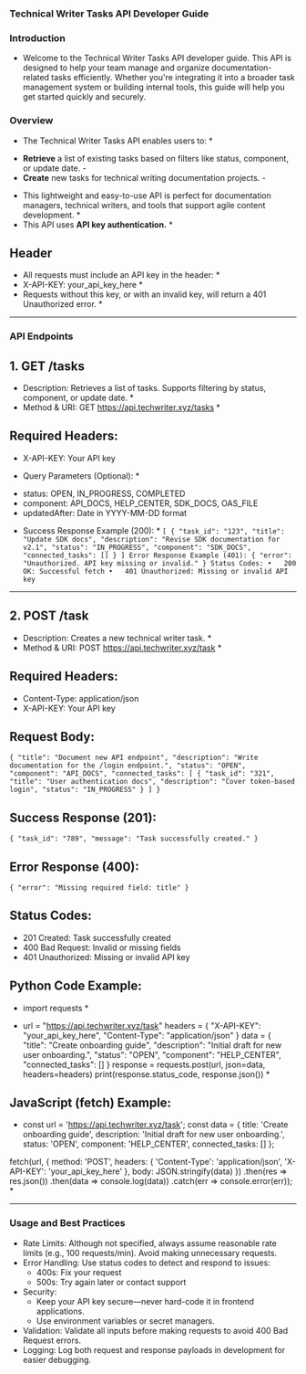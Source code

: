 ### Technical Writer Tasks API Developer Guide ###
### Introduction ###
* Welcome to the Technical Writer Tasks API developer guide. This API is designed to help your team manage and organize documentation-related tasks efficiently. Whether you're integrating it into a broader task management system or building internal tools, this guide will help you get started quickly and securely.
### Overview ###
* The Technical Writer Tasks API enables users to: *
- **Retrieve** a list of existing tasks based on filters like status, component, or update date. -
- **Create** new tasks for technical writing documentation projects. -
* This lightweight and easy-to-use API is perfect for documentation managers, technical writers, and tools that support agile content development. *
* This API uses **API key authentication.** *
## Header ##
* All requests must include an API key in the header: *
* X-API-KEY: your_api_key_here *
* Requests without this key, or with an invalid key, will return a 401 Unauthorized error. *
________________________________________
### API Endpoints ###
## 1. GET /tasks ##
* Description: Retrieves a list of tasks. Supports filtering by status, component, or update date. *
* Method & URI: GET https://api.techwriter.xyz/tasks *
## Required Headers: ##
- X-API-KEY: Your API key
* Query Parameters (Optional): *
- status: OPEN, IN_PROGRESS, COMPLETED
- component: API_DOCS, HELP_CENTER, SDK_DOCS, OAS_FILE
- updatedAfter: Date in YYYY-MM-DD format
* Success Response Example (200): *
`[
  {
    "task_id": "123",
    "title": "Update SDK docs",
    "description": "Revise SDK documentation for v2.1",
    "status": "IN_PROGRESS",
    "component": "SDK_DOCS",
    "connected_tasks": []
  }
]
Error Response Example (401):
{
  "error": "Unauthorized. API key missing or invalid."
}
Status Codes:
•	200 OK: Successful fetch
•	401 Unauthorized: Missing or invalid API key `
________________________________________
## 2. POST /task ##
* Description: Creates a new technical writer task. *
* Method & URI: POST https://api.techwriter.xyz/task *
## Required Headers: ##
- Content-Type: application/json
- X-API-KEY: Your API key
## Request Body: ##
`{
  "title": "Document new API endpoint",
  "description": "Write documentation for the /login endpoint.",
  "status": "OPEN",
  "component": "API_DOCS",
  "connected_tasks": [
    {
      "task_id": "321",
      "title": "User authentication docs",
      "description": "Cover token-based login",
      "status": "IN_PROGRESS"
    }
  ]
}`
## Success Response (201): ##
`{
  "task_id": "789",
  "message": "Task successfully created."
}`
## Error Response (400): ##
`{
  "error": "Missing required field: title"
}`
## Status Codes:
- 201 Created: Task successfully created
- 400 Bad Request: Invalid or missing fields
- 401 Unauthorized: Missing or invalid API key
## Python Code Example: ##
* import requests *

* url = "https://api.techwriter.xyz/task"
headers = {
    "X-API-KEY": "your_api_key_here",
    "Content-Type": "application/json"
}
data = {
    "title": "Create onboarding guide",
    "description": "Initial draft for new user onboarding.",
    "status": "OPEN",
    "component": "HELP_CENTER",
    "connected_tasks": []
}
response = requests.post(url, json=data, headers=headers)
print(response.status_code, response.json()) *
## JavaScript (fetch) Example: ##
* const url = 'https://api.techwriter.xyz/task';
const data = {
  title: 'Create onboarding guide',
  description: 'Initial draft for new user onboarding.',
  status: 'OPEN',
  component: 'HELP_CENTER',
  connected_tasks: []
};

fetch(url, {
  method: 'POST',
  headers: {
    'Content-Type': 'application/json',
    'X-API-KEY': 'your_api_key_here'
  },
  body: JSON.stringify(data)
})
.then(res => res.json())
.then(data => console.log(data))
.catch(err => console.error(err)); *
________________________________________
### Usage and Best Practices ###
- Rate Limits: Although not specified, always assume reasonable rate limits (e.g., 100 requests/min). Avoid making unnecessary requests.
- Error Handling: Use status codes to detect and respond to issues:
  - 400s: Fix your request
  - 500s: Try again later or contact support
- Security:
  - Keep your API key secure—never hard-code it in frontend applications.
  - Use environment variables or secret managers.
- Validation: Validate all inputs before making requests to avoid 400 Bad Request errors.
- Logging: Log both request and response payloads in development for easier debugging.
